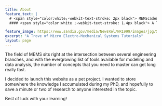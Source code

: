 ```yaml
---
title: About
feature_text: |
  # <span style="color:white;-webkit-text-stroke: 2px black"> MEMScademy </span>
  #### <span style="color:white ;-webkit-text-stroke: 1.4px black"> A Trove of Micro Electro-Mechanical Systems Tutorials </span>

feature_image: https://www.sandia.gov/media/NewsRel/NR1999/images/jpg/5_level.jpg
excerpt: "A Trove of Micro Electro-Mechanical Systems Tutorials"
layout: page
---
```


The field of MEMS sits right at the intersection between several engineering branches, and with the evergrowing list of tools available for modeling and data analysis, the number of concepts that you need to master can get long really fast.

I decided to launch this website as a pet project. I wanted to store somewhere the knowledge I accumulated during my PhD, and hopefully to save a minute or two of research to anyone interested in the topic.

Best of luck with your learning!

